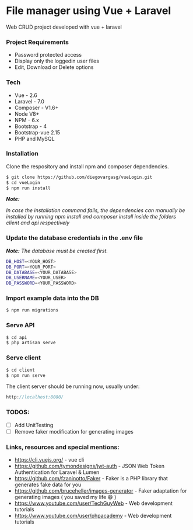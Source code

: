 # File manager using Vue + Laravel

Web CRUD project developed with vue + laravel

### Project Requirements

- Password protected access
- Display only the loggedin user files
- Edit, Download or Delete options

### Tech

- Vue - 2.6
- Laravel - 7.0
- Composer - V1.6+
- Node V8+
- NPM - 6.x
- Bootstrap - 4
- Bootstrap-vue 2.15
- PHP and MySQL

### Installation

Clone the respository and install npm and composer dependencies.

```sh
$ git clone https://github.com/diegovargasg/vueLogin.git
$ cd vueLogin
$ npm run install
```

**_Note:_**

_In case the installation command fails, the dependencies can manually be installed by running npm install and composer install inside the folders client and api respectively_

### Update the database credentials in the .env file

**_Note:_**
_The database must be created first._

```sh
DB_HOST=<YOUR_HOST>
DB_PORT=<YOUR_PORT>
DB_DATABASE=<YOUR_DATABASE>
DB_USERNAME=<YOUR_USER>
DB_PASSWORD=<YOUR_PASSWORD>
```

### Import example data into the DB

```sh
$ npm run migrations
```

### Serve API

```sh
$ cd api
$ php artisan serve
```

### Serve client

```sh
$ cd client
$ npm run serve
```

The client server should be running now, usually under:

```js
http://localhost:8080/
```

### TODOS:

- [ ] Add UnitTesting
- [ ] Remove faker modification for generating images

### Links, resources and special mentions:

- https://cli.vuejs.org/ - vue cli
- https://github.com/tymondesigns/jwt-auth - JSON Web Token Authentication for Laravel & Lumen
- https://github.com/fzaninotto/Faker - Faker is a PHP library that generates fake data for you
- https://github.com/bruceheller/images-generator - Faker adaptation for generating images ( you saved my life :smile: )
- https://www.youtube.com/user/TechGuyWeb - Web development tutorials
- https://www.youtube.com/user/phpacademy - Web development tutorials
